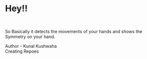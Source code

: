 # Hey!!
<br>

So Basically it detects the movements of your hands and shows the Symmetry on your hand.<br>

Author - Kunal Kushwaha<br>
Creating Repoes
